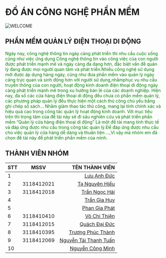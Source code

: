 # ĐỒ ÁN CÔNG NGHỆ PHẦN MỀM 
![WELCOME](https://github.com/phucthanh2000/DOANCNPM/blob/main/a.png)
## PHẦN MỀM QUẢN LÝ ĐIỆN THOẠI DI ĐỘNG
<font style="color: green">Ngày nay, công nghệ thông tin ngày càng phát triển thì nhu cầu cuộc sống cũng như việc ứng dụng Công nghệ thông tin vào công việc của con người  được phát triển mạnh mẽ và ngày càng đa dạng hơn, đặc biệt vấn đề quản lý đang được mọi người quan tâm và phát triển.Nhiều công nghệ sử dụng mới được áp dụng hàng ngày, cũng như đưa  phần mềm vào quản lý ngày càng trực quan và sinh động hơn vời người sử dụng,nhằmphục vụ nhu cầu truyền thông của con người, hoạt động kinh doanh điện thoại di động ngày càng phát triển mạnh mẽ trong xu hướng bán lẻ của các doanh nghiệp. Hiện nay, đa số các cửa hàng điện thoại di động đều chưa có phần mềm quản lý, các phương pháp quản lý đều thực hiện một cách thủ công chủ yếu bằng ghi chép sổ sách... Nhằm giảm thao tác thủ công, mang lại tính chính xác và hiệu quả cao trong công tác quản lý hoạt động kinh doanh. Với mục tiêu trên thì trọng tâm của đề tài này sẽ đi sâu nghiên cứu và phát triển phần mềm  “Quản lý cửa hàng điện thoại di động” Là một đề tài mang tính thực tế và đáp ứng được nhu cầu trong công tác quản lý.Để đáp ứng được nhu cầu cho việc quản lý cửa hàng dễ dàng và thuân tiện ...,Vì vậy mà nhóm em đã chọn đề tài này để phát triển phần mềm của mình.</font>
## THÀNH VIÊN NHÓM
| STT |   MSSV    |   TÊN THÀNH VIÊN      |
|-----|:---------:|----------------------:|
|  1 |            | [Lưu Anh Đức](https://www.facebook.com/duc.luu.37625)           |
|  2 |3118412021  | [Tạ Nguyên Hiếu](https://www.facebook.com/tanguyenhieu) |
|  3 |3118412018  | [Trần Ngọc Hải](https://www.facebook.com/tran.ngochai2608)     |
|  4 |            | [Trần Gia Huy](https://www.facebook.com/huytran2608)          |
|  5 |            | [Phan Gia Phát](https://www.facebook.com/phangiaphatt)         |
|  6 | 3118410410 | [Võ Chí Thiện](https://www.facebook.com/thien.vo.3150807)          |
|  7 |3118412015  | [Quách Đại Đức](https://www.facebook.com/Rhylaw)        |
|  8 | 3118410395 | [Trương Phúc Thành](https://www.facebook.com/phucthanh03022000/)     |
|  9 |3118412069  | [Nguyễn Tài Thanh Tuấn](https://www.facebook.com/kaneki0607) |
|  10|           | [Nguyễn Công Minh]() |

